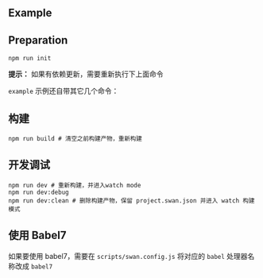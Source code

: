 Example
---

## Preparation

```shell
npm run init
```

**提示：** 如果有依赖更新，需要重新执行下上面命令

`example` 示例还自带其它几个命令：

## 构建

```shell
npm run build # 清空之前构建产物，重新构建
```

## 开发调试

```shell
npm run dev # 重新构建，并进入watch mode
npm run dev:debug
npm run dev:clean # 删除构建产物，保留 project.swan.json 并进入 watch 构建模式
```

## 使用 Babel7

如果要使用 babel7，需要在 `scripts/swan.config.js` 将对应的 `babel` 处理器名称改成 `babel7`
